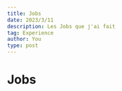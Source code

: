 ```yaml
---
title: Jobs
date: 2023/3/11
description: Les Jobs que j'ai fait
tag: Experience
author: You
type: post
---
```


# Jobs 
